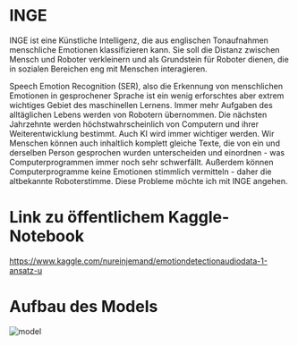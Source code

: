 # INGE

INGE ist eine Künstliche Intelligenz, die aus englischen Tonaufnahmen menschliche Emotionen klassifizieren kann. 
Sie soll die Distanz zwischen Mensch und Roboter verkleinern und als Grundstein für Roboter dienen, die in sozialen Bereichen eng mit Menschen interagieren. 

Speech Emotion Recognition (SER), also die Erkennung von menschlichen Emotionen in gesprochener Sprache ist ein wenig erforschtes aber extrem wichtiges Gebiet des maschinellen Lernens. Immer mehr Aufgaben des alltäglichen Lebens werden von Robotern übernommen. Die nächsten Jahrzehnte werden höchstwahrscheinlich von Computern und ihrer Weiterentwicklung bestimmt. Auch KI wird immer wichtiger werden.  Wir Menschen können auch inhaltlich komplett gleiche Texte, die von ein und derselben Person gesprochen wurden unterscheiden und einordnen - was Computerprogrammen immer noch sehr schwerfällt. Außerdem können Computerprogramme keine Emotionen stimmlich vermitteln - daher die altbekannte Roboterstimme. Diese Probleme möchte ich mit INGE angehen. 

# Link zu öffentlichem Kaggle-Notebook
https://www.kaggle.com/nureinjemand/emotiondetectionaudiodata-1-ansatz-u

# Aufbau des Models

![model](https://user-images.githubusercontent.com/58531613/135910094-d3337ee0-05aa-4877-9b7f-28b6f18f5849.png)
